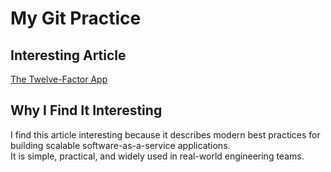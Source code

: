 # My Git Practice

## Interesting Article
[The Twelve-Factor App](https://12factor.net/)  

## Why I Find It Interesting
I find this article interesting because it describes modern best practices for building scalable software-as-a-service applications.  
It is simple, practical, and widely used in real-world engineering teams.  

